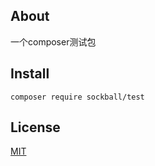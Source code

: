 ## About
一个composer测试包

## Install
```
composer require sockball/test
```

## License
[MIT](https://github.com/sockball/test/blob/master/LICENSE)
